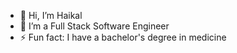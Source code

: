 - 👋 Hi, I’m Haikal
- 👀 I’m a Full Stack Software Engineer
- ⚡ Fun fact: I have a bachelor's degree in medicine

<!---
haikalbintang/haikalbintang is a ✨ special ✨ repository because its `README.md` (this file) appears on your GitHub profile.
You can click the Preview link to take a look at your changes.
--->
